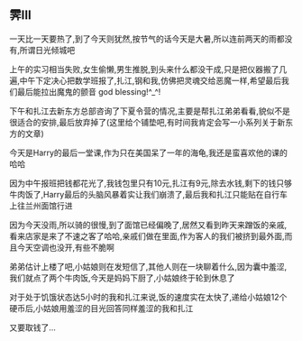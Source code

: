 ## 霁III ##

一天比一天要热了,到了今天则犹然,按节气的话今天是大暑,所以连前两天的雨都没有,所谓日光倾城吧
 
上午的实习相当失败,女生偷懒,男生推脱,到头来什么都没干成,只是把仪器搬了几遍,中午下定决心把数学班报了,扎江,钢和我,仿佛把灵魂交给恶魔一样,希望最后我们最后能拉出魔鬼的颤音 god blessing!^_^!
 
下午和扎江去新东方总部咨询了下夏令营的情况,主要是帮扎江弟弟看看,貌似不是很适合的安排,最后放弃掉了(这里给个铺垫吧,有时间我肯定会写一小系列关于新东方的文章)
 
今天是Harry的最后一堂课,作为只在美国呆了一年的海龟,我还是蛮喜欢他的课的哈哈
 
因为中午报班把钱都花光了,我钱包里只有10元,扎江有9元,除去水钱,剩下的钱只够牛肉饭了,Harry最后的头脑风暴着实让我们崩溃了,最后我和扎江只能贴在自行车上往兰州面馆行进
 
因为今天没雨,所以骑的很慢,到了面馆已经偏晚了,居然又看到昨天来蹭饭的亲戚,看来店家是来了不速之客了哈哈,亲戚们做在里面,作为客人的我们被挤到最外面,而且今天空调也没开,有些不脆啊
 
弟弟估计上楼了吧,小姑娘则在发短信了,其他人则在一块聊着什么,因为囊中羞涩,我们就点了两个牛肉饭,今天是妈妈下厨了,小姑娘终于轮到休息了
 
对于处于饥饿状态达5小时的我和扎江来说,饭的速度实在太快了,递给小姑娘12个硬币后,小姑娘用羞涩的目光回答同样羞涩的我和扎江
 
又要取钱了...
